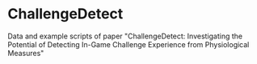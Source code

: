 # ChallengeDetect
Data and example scripts of paper "ChallengeDetect: Investigating the Potential of Detecting In-Game Challenge Experience from Physiological Measures"
